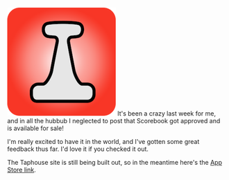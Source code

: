 ![](assets/Scorebook-Icon.png)
It's been a crazy last week for me, and in all the hubbub I neglected to post that Scorebook got approved and is available for sale!

I'm really excited to have it in the world, and I've gotten some great feedback thus far. I'd love it if you checked it out.

The Taphouse site is still being built out, so in the meantime here's the [App Store link](https://itunes.apple.com/us/app/scorebook-remember-your-games/id897584352).
